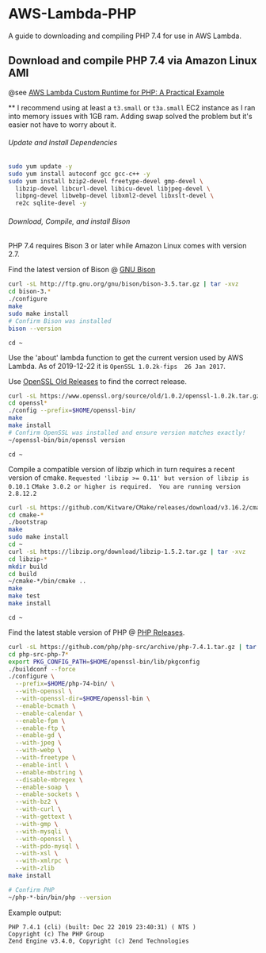 # AWS-Lambda-PHP

A guide to downloading and compiling PHP 7.4 for use in AWS Lambda.

## Download and compile PHP 7.4 via Amazon Linux AMI

@see [AWS Lambda Custom Runtime for PHP: A Practical Example](https://aws.amazon.com/blogs/apn/aws-lambda-custom-runtime-for-php-a-practical-example/)

** I recommend using at least a `t3.small` or `t3a.small` EC2 instance as I ran into memory issues with 1GB ram. Adding
swap solved the problem but it's easier not have to worry about it.

###### Update and Install Dependencies
```bash
sudo yum update -y
sudo yum install autoconf gcc gcc-c++ -y
sudo yum install bzip2-devel freetype-devel gmp-devel \
  libzip-devel libcurl-devel libicu-devel libjpeg-devel \
  libpng-devel libwebp-devel libxml2-devel libxslt-devel \
  re2c sqlite-devel -y
```

###### Download, Compile, and install Bison

PHP 7.4 requires Bison 3 or later while Amazon Linux comes with version 2.7.

Find the latest version of Bison @ [GNU Bison](http://ftp.gnu.org/gnu/bison/?C=M;O=D)

```bash
curl -sL http://ftp.gnu.org/gnu/bison/bison-3.5.tar.gz | tar -xvz
cd bison-3.*
./configure
make
sudo make install
# Confirm Bison was installed
bison --version
```

`cd ~`

Use the 'about' lambda function to get the current version used by AWS Lambda. As of 2019-12-22 it is `OpenSSL 1.0.2k-fips  26 Jan 2017`.

Use [OpenSSL Old Releases](https://www.openssl.org/source/old/) to find the correct release.

```bash
curl -sL https://www.openssl.org/source/old/1.0.2/openssl-1.0.2k.tar.gz | tar -xvz
cd openssl*
./config --prefix=$HOME/openssl-bin/
make
make install
# Confirm OpenSSL was installed and ensure version matches exactly!
~/openssl-bin/bin/openssl version
```

`cd ~`

Compile a compatible version of libzip which in turn requires a recent version of cmake.
`Requested 'libzip >= 0.11' but version of libzip is 0.10.1`
`CMake 3.0.2 or higher is required.  You are running version 2.8.12.2`

```bash
curl -sL https://github.com/Kitware/CMake/releases/download/v3.16.2/cmake-3.16.2.tar.gz | tar -xvz
cd cmake-*
./bootstrap
make
sudo make install
cd ~
curl -sL https://libzip.org/download/libzip-1.5.2.tar.gz | tar -xvz
cd libzip-*
mkdir build
cd build
~/cmake-*/bin/cmake ..
make
make test
make install
```

`cd ~`

Find the latest stable version of PHP @ [PHP Releases](https://github.com/php/php-src/releases).

```bash
curl -sL https://github.com/php/php-src/archive/php-7.4.1.tar.gz | tar -xvz
cd php-src-php-7*
export PKG_CONFIG_PATH=$HOME/openssl-bin/lib/pkgconfig
./buildconf --force
./configure \
  --prefix=$HOME/php-74-bin/ \
  --with-openssl \
  --with-openssl-dir=$HOME/openssl-bin \
  --enable-bcmath \
  --enable-calendar \
  --enable-fpm \
  --enable-ftp \
  --enable-gd \
  --with-jpeg \
  --with-webp \
  --with-freetype \
  --enable-intl \
  --enable-mbstring \
  --disable-mbregex \
  --enable-soap \
  --enable-sockets \
  --with-bz2 \
  --with-curl \
  --with-gettext \
  --with-gmp \
  --with-mysqli \
  --with-openssl \
  --with-pdo-mysql \
  --with-xsl \
  --with-xmlrpc \
  --with-zlib
make install

# Confirm PHP
~/php-*-bin/bin/php --version
```

Example output:
```text
PHP 7.4.1 (cli) (built: Dec 22 2019 23:40:31) ( NTS )
Copyright (c) The PHP Group
Zend Engine v3.4.0, Copyright (c) Zend Technologies
```